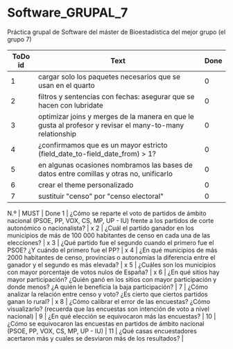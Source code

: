 # Software_GRUPAL_7
Práctica grupal de Software del máster de Bioestadística del mejor grupo (el grupo 7)



ToDo id | Text | Done
------------- | ------------- | -------------
1 | cargar solo los paquetes necesarios que se usan en el quarto | 0
2 | filtros y sentencias con fechas: asegurar que se hacen con lubridate | 0
3 | optimizar joins y merges de la manera en que le gusta al profesor y revisar el many-to-many relationship | 0
4 | ¿confirmamos que es un mayor estricto (field_date_to-field_date_from) > 1? | 0
5 | en algunas ocasiones nombramos las bases de datos entre comillas y otras no, unificarlo | 0
6 | crear el theme personalizado | 0
7 | sustituir "censo" por "censo electoral" | 0

N.º | MUST | Done
1 | ¿Cómo se reparte el voto de partidos de ámbito nacional (PSOE, PP, VOX, CS, MP, UP - IU) frente a los partidos de corte autonómico o nacionalista? | x
2 | ¿Cuál el partido ganador en los municipios de más de 100 000 habitantes de censo en cada una de las elecciones? | x
3 | ¿Qué partido fue el segundo cuando el primero fue el PSOE? ¿Y cuándo el primero fue el PP? | x
4 | ¿En qué municipios de más 2000 habitantes de censo, provincias o autonomías la diferencia entre el ganador y el segundo es más elevada? | x
5 | ¿Cuáles son los municipios con mayor porcentaje de votos nulos de España? | x
6 | ¿En qué sitios hay mayor participación? ¿Quién ganó en los sitios con mayor participación y donde menos? ¿A quién le beneficia la baja participación? | 
7 | ¿Cómo analizar la relación entre censo y voto? ¿Es cierto que ciertos partidos ganan lo rural? | x
8 | ¿Cómo calibrar el error de las encuestas? ¿Cómo visualizarlo? (recuerda que las encuestas son intención de voto a nivel nacional) | 
9 | ¿En qué elección se equivocaron más las encuestas? | 
10 | ¿Cómo se equivocaron las encuestas en partidos de ámbito nacional (PSOE, PP, VOX, CS, MP, UP - IU) | 
11 | ¿Qué casas encuestadores acertaron más y cuales se desviaron más de los resultados? | 

